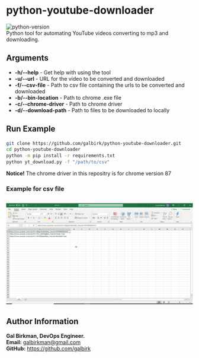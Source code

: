 # python-youtube-downloader
![python-version](https://img.shields.io/badge/python-v3.9-blue)<br>
Python tool for automating YouTube videos converting to mp3 and downloading.
## Arguments
* **-h/--help** - Get help with using the tool
* **-u/--url** - URL for the video to be converted and downloaded
* **-f/--csv-file** - Path to csv file containing the urls to be converted and downloaded
* **-b/--bin-location** - Path to chrome .exe file
* **-c/--chrome-driver** - Path to chrome driver
* **-d/--download-path** - Path to files to be downloaded to locally
## Run Example
```bash
git clone https://github.com/galbirk/python-youtube-downloader.git
cd python-youtube-downloader
python -m pip install -r requirements.txt
python yt_download.py -f "/path/to/csv"
```
**Notice!** The chrome driver in this repositry is for chrome version 87<br>
### Example for csv file
## ![csv](images/csv.png)

## Author Information

<b>Gal Birkman, DevOps Engineer.</b><br>
<b>Email:</b> galbirkman@gmail.com<br>
<b>GitHub:</b> https://github.com/galbirk
